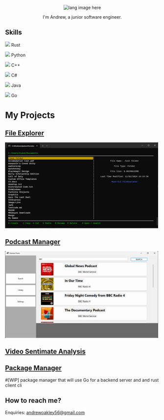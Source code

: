 <p align="center"><img width="30%" src="https://github.com/alansmathew/alansmathew/raw/master/lang.gif" alt="lang image here" /></p>

<p align="center">I'm Andrew, a junior software engineer.</p>


## Skills
<img width="30" src="https://upload.wikimedia.org/wikipedia/commons/thumb/2/20/Rustacean-orig-noshadow.svg/1200px-Rustacean-orig-noshadow.svg.png" /> Rust

<img width="20" src="https://upload.wikimedia.org/wikipedia/commons/c/c3/Python-logo-notext.svg" /> Python

<img width="20" src="https://upload.wikimedia.org/wikipedia/commons/1/18/ISO_C%2B%2B_Logo.svg" /> C++

<img width="20" src="https://cdn.worldvectorlogo.com/logos/c--4.svg" /> C#

<img width="20" src="https://cdn.worldvectorlogo.com/logos/java-4.svg" /> Java

<img width="20" src="https://cdn.worldvectorlogo.com/logos/golang-1.svg" /> Go

# My Projects

## [File Explorer](https://github.com/Nuvola12/RustFileExplorerCli)

<img width="500" src="https://raw.githubusercontent.com/Nuvola12/RustFileExplorerCli/main/res/Screenshot%202024-02-12%20180423.png" />

## [Podcast Manager](https://github.com/Nuvola12/SyncPodcast) 
<img width="500" src="https://raw.githubusercontent.com/Nuvola12/SyncPodcast/main/res/Screenshot%202024-02-12%20181929.png" />


## [Video Sentimate Analysis]() 


## [Package Manager]() 
#[WIP] package manager that will use Go for a backend server and and rust client cli

## How to reach me?
Enquiries: andrewoakley56@gmail.com
